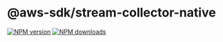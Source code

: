 # @aws-sdk/stream-collector-native

[![NPM version](https://img.shields.io/npm/v/@aws-sdk/stream-collector-native/beta.svg)](https://www.npmjs.com/package/@aws-sdk/stream-collector-native)
[![NPM downloads](https://img.shields.io/npm/dm/@aws-sdk/stream-collector-native.svg)](https://www.npmjs.com/package/@aws-sdk/stream-collector-native)
